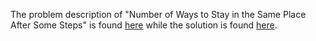 The problem description of "Number of Ways to Stay in the Same Place After Some Steps" is found [here](https://leetcode.com/problems/number-of-ways-to-stay-in-the-same-place-after-some-steps/) while the solution is found [here](https://github.com/aurimas13/Solutions-To-Problems/blob/main/LeetCode/Python%20Solutions/Number%20of%20Ways%20to%20Stay%20in%20the%20Same%20Place%20After%20Some%20Steps/number.py).
